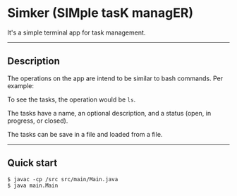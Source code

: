 # Simker (**SIM**ple tas**K** manag**ER**)
It's a simple terminal app for task management. 
___
## Description
The operations on the app are intend to be similar to bash commands. Per example:

To see the tasks, the operation would be `ls`.

The tasks have a name, an optional description, and a status (open, in progress, or closed).

The tasks can be save in a file and loaded from a file.
___
## Quick start
```console
$ javac -cp /src src/main/Main.java 
$ java main.Main 
```

